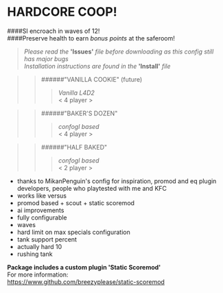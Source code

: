 # HARDCORE COOP!
####SI encroach in waves of 12!  
####Preserve health to earn _bonus points_ at the saferoom!  
>*Please read the* **'Issues'** *file before downloading as this config still has major bugs*   
>*Installation instructions are found in the* **'Install'** *file*   

>>######"VANILLA COOKIE" (future)
>>>_Vanilla L4D2_  
>>>< 4 player >  
  
>>######"BAKER'S DOZEN"
>>>_confogl based_  
>>>< 4 player >  
  
>>######"HALF BAKED" 
>>>_confogl based_  
>>>< 2 player >  

- thanks to MikanPenguin's config for inspiration, promod and eq plugin developers, people who playtested with me and KFC
- works like versus
- promod based + scout + static scoremod
- ai improvements
- fully configurable
- waves
- hard limit on max specials configuration
- tank support percent
- actually hard 10
- rushing tank

**Package includes a custom plugin 'Static Scoremod'**  
For more information:  
https://www.github.com/breezyplease/static-scoremod


